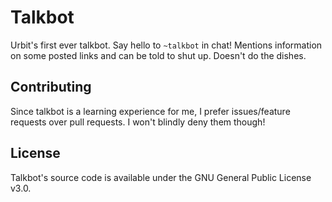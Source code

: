 # Talkbot

Urbit's first ever talkbot. Say hello to `~talkbot` in chat! Mentions information on some posted links and can be told to shut up. Doesn't do the dishes.

## Contributing

Since talkbot is a learning experience for me, I prefer issues/feature requests over pull requests. I won't blindly deny them though!


## License

Talkbot's source code is available under the GNU General Public License v3.0.
